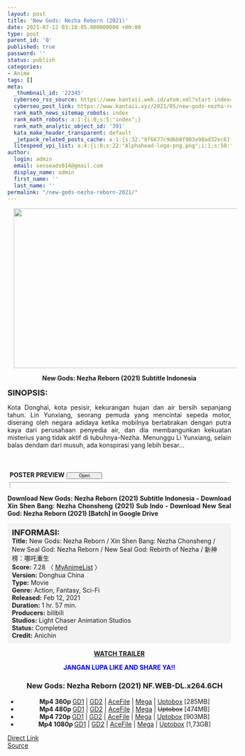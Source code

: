```yaml
---
layout: post
title: 'New Gods: Nezha Reborn (2021)'
date: 2021-07-12 03:18:05.000000000 +00:00
type: post
parent_id: '0'
published: true
password: ''
status: publish
categories:
- Anime
tags: []
meta:
  _thumbnail_id: '22345'
  cyberseo_rss_source: https://www.kantaii.web.id/atom.xml?start-index=1&max-results=150
  cyberseo_post_link: https://www.kantaii.xyz/2021/05/new-gods-nezha-reborn-2021.html
  rank_math_news_sitemap_robots: index
  rank_math_robots: a:1:{i:0;s:5:"index";}
  rank_math_analytic_object_id: '391'
  kata_make_header_transparent: default
  _jetpack_related_posts_cache: a:1:{s:32:"8f6677c9d6b0f903e98ad32ec61f8deb";a:2:{s:7:"expires";i:1656754011;s:7:"payload";a:0:{}}}
  litespeed_vpi_list: a:4:{i:0;s:22:"Alphahead-logo-png.png";i:1;s:50:"WhatsApp-Image-2022-05-26-at-10.57.03-400x400.jpeg";i:2;s:52:"WhatsApp-Image-2022-05-26-at-10.57.03-1-400x400.jpeg";i:3;s:51:"WhatsApp-Image-2022-05-26-at-10.57.03-700x1055.jpeg";}
author:
  login: admin
  email: senseads014@gmail.com
  display_name: admin
  first_name: ''
  last_name: ''
permalink: "/new-gods-nezha-reborn-2021/"
---
```

<div class="separator" style="clear: both; text-align: center;"><a href="https://1.bp.blogspot.com/-eejnSxUwUtc/YJOAQCw6VhI/AAAAAAAAEQ0/1Ti2KYSSZxkdEdme-DBtDDKz3WxTcr9TACLcBGAsYHQ/s1920/New%2BGods%2B-%2BNezha%2BReborn%2B2021%2Bg.jpg" style="margin-left: 1em; margin-right: 1em;"><img border="0" data-original-height="1080" data-original-width="1920" height="360" src="{{ site.baseurl }}/assets/2021/07/New%2BGods%2B-%2BNezha%2BReborn%2B2021%2Bg.jpg" width="640" /></a></div>
<p>
<div style="text-align: center;"><b>New Gods: Nezha Reborn (2021) Subtitle Indonesia</b></p>
</div>
<p><b><span style="font-size: large;">SINOPSIS:</span></b>
<div style="text-align: justify;">Kota Donghai, kota pesisir, kekurangan hujan dan air bersih sepanjang tahun. Lin Yunxiang, seorang pemuda yang mencintai sepeda motor, diserang oleh negara adidaya ketika mobilnya bertabrakan dengan putra kaya dari perusahaan penyedia air, dan dia membangunkan kekuatan misterius yang tidak aktif di tubuhnya-Nezha. Menunggu Li Yunxiang, selain balas dendam dari musuh, ada konspirasi yang lebih besar...</p>
<div style="margin: 5px;">
<div class="smallfont" style="margin-bottom: 2px;"><span style="font-weight: bold;"></span><br /><a name="more"></a><span style="font-weight: bold;"><br />POSTER PREVIEW</span><input onclick="if (this.parentNode.parentNode.getElementsByTagName('div')[1].getElementsByTagName('div')[0].style.display != '') { this.parentNode.parentNode.getElementsByTagName('div')[1].getElementsByTagName('div')[0].style.display = ''; this.innerText = ''; this.value = ' Close..'; } else { this.parentNode.parentNode.getElementsByTagName('div')[1].getElementsByTagName('div')[0].style.display = 'none'; this.innerText = ''; this.value = ' Clik Here'; }" style="font-size: 10px; margin: 5px; padding: 0px; width: 80px;" type="button" value="Open" /></div>
<div class="alt2" style="border: 1px inset; margin: 0px; padding: 6px;">
<div style="display: none;">
<div class="separator" style="clear: both; text-align: center;">
<div class="separator" style="clear: both; text-align: center;"><a href="https://1.bp.blogspot.com/-MC_-m1iQTUw/YJOARE-6QKI/AAAAAAAAEQ4/AXOZbAaSFk4TbTxcvXZZrNj3ByDws58uQCLcBGAsYHQ/s2000/New%2BGods%2B-%2BNezha%2BReborn%2B2021%2Bx1.jpg" style="margin-left: 1em; margin-right: 1em;"><img border="0" data-original-height="2000" data-original-width="1429" height="640" src="{{ site.baseurl }}/assets/2021/07/New%2BGods%2B-%2BNezha%2BReborn%2B2021%2Bx1.jpg" width="458" /></a></div>
<p>
<div class="separator" style="clear: both; text-align: center;"><a href="https://1.bp.blogspot.com/-eejnSxUwUtc/YJOAQCw6VhI/AAAAAAAAEQ0/1Ti2KYSSZxkdEdme-DBtDDKz3WxTcr9TACLcBGAsYHQ/s1920/New%2BGods%2B-%2BNezha%2BReborn%2B2021%2Bg.jpg" style="margin-left: 1em; margin-right: 1em;"><img border="0" data-original-height="1080" data-original-width="1920" height="360" src="{{ site.baseurl }}/assets/2021/07/New%2BGods%2B-%2BNezha%2BReborn%2B2021%2Bg.jpg" width="640" /></a></div>
<p>
<div class="separator" style="clear: both; text-align: center;"><a href="https://1.bp.blogspot.com/-nFhMNIxOXlE/YJOAPdo83VI/AAAAAAAAEQw/3UbzVZeugTQhh1_XLYWaIwF5mFRHsQhNACLcBGAsYHQ/s1024/New%2BGods%2B-%2BNezha%2BReborn%2B2021%2Bf.jpg" style="margin-left: 1em; margin-right: 1em;"><img border="0" data-original-height="576" data-original-width="1024" height="360" src="{{ site.baseurl }}/assets/2021/07/New%2BGods%2B-%2BNezha%2BReborn%2B2021%2Bf.jpg" width="640" /></a></div>
<p>
<div class="separator" style="clear: both; text-align: center;"><a href="https://1.bp.blogspot.com/-063JzvA9s48/YJOAPSwlDBI/AAAAAAAAEQs/ZlmU0IRWS4UjaXeCC7f2HyJL_F4Ft1DEwCLcBGAsYHQ/s1600/New%2BGods%2B-%2BNezha%2BReborn%2B2021%2Be.jpg" style="margin-left: 1em; margin-right: 1em;"><img border="0" data-original-height="900" data-original-width="1600" height="360" src="{{ site.baseurl }}/assets/2021/07/New%2BGods%2B-%2BNezha%2BReborn%2B2021%2Be.jpg" width="640" /></a></div>
<p>
<div class="separator" style="clear: both; text-align: center;"><a href="https://1.bp.blogspot.com/-VADqcjekLN4/YJOAPKOfJOI/AAAAAAAAEQo/VOMWzDuk8PINacFTBKEdG0KMgF0SUGxzQCLcBGAsYHQ/s1000/New%2BGods%2B-%2BNezha%2BReborn%2B2021%2Bd.jpg" style="margin-left: 1em; margin-right: 1em;"><img border="0" data-original-height="562" data-original-width="1000" height="360" src="{{ site.baseurl }}/assets/2021/07/New%2BGods%2B-%2BNezha%2BReborn%2B2021%2Bd.jpg" width="640" /></a></div>
<p>
<div class="separator" style="clear: both; text-align: center;"><a href="https://1.bp.blogspot.com/-3sWcXRwrTVQ/YJOAOWA9dyI/AAAAAAAAEQk/vBjVekghsbAj3yG1QVhhTjHsM4jd22fgwCLcBGAsYHQ/s1920/New%2BGods%2B-%2BNezha%2BReborn%2B2021%2Bc.jpg" style="margin-left: 1em; margin-right: 1em;"><img border="0" data-original-height="1080" data-original-width="1920" height="360" src="{{ site.baseurl }}/assets/2021/07/New%2BGods%2B-%2BNezha%2BReborn%2B2021%2Bc.jpg" width="640" /></a></div>
<p>
<div class="separator" style="clear: both; text-align: center;"><a href="https://1.bp.blogspot.com/-hkqlscx4wzc/YJOANzRdB-I/AAAAAAAAEQc/UXTcmGvk_r8AeYJoX7oJrpZe7qVlaLewACLcBGAsYHQ/s990/New%2BGods%2B-%2BNezha%2BReborn%2B2021%2Bb.jpg" style="margin-left: 1em; margin-right: 1em;"><img border="0" data-original-height="487" data-original-width="990" height="316" src="{{ site.baseurl }}/assets/2021/07/New%2BGods%2B-%2BNezha%2BReborn%2B2021%2Bb.jpg" width="640" /></a></div>
<p>
<div class="separator" style="clear: both; text-align: center;"><a href="https://1.bp.blogspot.com/-Cb04aVE0SbM/YJOAN59PMEI/AAAAAAAAEQg/5UqTbmoW1DIU9Ta_vhWKYgjtQw7wj7fkwCLcBGAsYHQ/s1280/New%2BGods%2B-%2BNezha%2BReborn%2B2021%2Ba.jpg" style="margin-left: 1em; margin-right: 1em;"><img border="0" data-original-height="720" data-original-width="1280" height="360" src="{{ site.baseurl }}/assets/2021/07/New%2BGods%2B-%2BNezha%2BReborn%2B2021%2Ba.jpg" width="640" /></a></div>
<p></div>
<p><em>New Gods: Nezha Reborn (2021)</em></div>
</div>
</div>
<p><b>Download New Gods: Nezha Reborn (2021) Subtitle Indonesia - Download Xin Shen Bang: Nezha Chonsheng (2021) Sub Indo - Download New Seal God: Nezha Reborn (2021) [Batch] in Google Drive</b></p>
<div style="background-color: #f3f3f3; padding: 10px; text-align: left;"><b><span style="font-size: large;">INFORMASI:</span></b><br /><b>Title:</b> New Gods: Nezha Reborn / Xin Shen Bang: Nezha Chonsheng / New Seal God: Nezha Reborn / New Seal God: Rebirth of Nezha / 新神榜：哪吒重生<br /><b>Score:</b> 7.28 〈 <a href="https://myanimelist.net/anime/44061/Xin_Shen_Bang__Nezha_Chonsheng" target="_blank" rel="noopener">MyAnimeList</a> 〉<br /><b>Version:</b> Donghua China<br /><b>Type:</b> Movie<br /><b>Genre:</b> Action, Fantasy, Sci-Fi<br /><b>Released:</b> Feb 12, 2021<br /><b>Duration:</b> 1 hr. 57 min.<br /><b>Producers:</b> bilibili<br /><b>Studios:</b> Light Chaser Animation Studios<br /><b>Status:</b> Completed<br /><b>Credit:</b> Anichin</div>
<p>
<div style="text-align: center;"><b><a href="https://youtu.be/4_FvK9FUG2I" target="_blank" rel="noopener">WATCH TRAILER</a></b></div>
<p>
<div style="text-align: center;"><b><span style="color: blue;">JANGAN LUPA LIKE AND SHARE YA!!</span></b></div>
<div class="dl">
<ul />
<h3 style="text-align: center;">New Gods: Nezha Reborn (2021) NF.WEB-DL.x264.6CH</h3>
<li style="text-align: center;"><b>Mp4 360p </b><a href="https://semawur.com/30Hb66" target="_blank" rel="noopener">GD1</a> | <a href="https://semawur.com/oDEk89LxLV6" target="_blank" rel="noopener">GD2</a> | <a href="https://apk.miuiku.com/PmjZuoT8ly" target="_blank" rel="noopener">AceFile</a> | <a href="https://semawur.com/g10Vi" target="_blank" rel="noopener">Mega</a> | <a href="https://apk.miuiku.com/HflbWyVWs" target="_blank" rel="noopener">Uptobox</a> [285MB]</li>
<li style="text-align: center;"><b>Mp4 480p </b><a href="https://semawur.com/XYEgW6" target="_blank" rel="noopener">GD1</a> | <a href="https://semawur.com/bRbT6BOx" target="_blank" rel="noopener">GD2</a> | <a href="https://apk.miuiku.com/g7WJnTFQg" target="_blank" rel="noopener">AceFile</a> | <a href="https://semawur.com/ubvtzpKPBT" target="_blank" rel="noopener">Mega</a> | <strike>Uptobox</strike> [474MB]</li>
<li style="text-align: center;"><b>Mp4 720p </b><a href="https://semawur.com/YXprradyyW6" target="_blank" rel="noopener">GD1</a> | <a href="https://semawur.com/p8dgB" target="_blank" rel="noopener">GD2</a> | <a href="https://apk.miuiku.com/XKEH5" target="_blank" rel="noopener">AceFile</a> | <a href="https://semawur.com/GKMX" target="_blank" rel="noopener">Mega</a> | <a href="https://apk.miuiku.com/P2YAoY" target="_blank" rel="noopener">Uptobox</a> [903MB]</li>
<li style="text-align: center;"><b>Mp4 1080p </b><a href="https://semawur.com/8EMWaXmoM4R" target="_blank" rel="noopener">GD1</a> | <a href="https://semawur.com/0FoflicOokzw" target="_blank" rel="noopener">GD2</a> | <a href="https://apk.miuiku.com/2GRqIM5" target="_blank" rel="noopener">AceFile</a> | <a href="https://semawur.com/bq17" target="_blank" rel="noopener">Mega</a> | <a href="https://apk.miuiku.com/fRZW" target="_blank" rel="noopener">Uptobox</a> [1,73GB]</li>
</div>
</div>
<link rel="stylesheet" href="https://cdnjs.cloudflare.com/ajax/libs/font-awesome/4.7.0/css/font-awesome.min.css" />
<div class="divbtn"> <a href="https://handymansurrender.com/fihup8buzv?key=94550f7ce39444073321dde3b8782f97" class="btn"><i class="fa fa-download"></i> Direct Link</a> <br /><a href="https://www.kantaii.xyz/2021/05/new-gods-nezha-reborn-2021.html">Source</a> </div>
